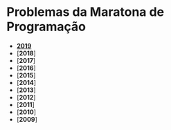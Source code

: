 # Problemas da Maratona de Programação
- [**2019**](https://github.com/3Strela/Competitive_Programing/blob/master/Competições/Maratona/Provas/2019/2019M.md)
- [**2018**]
- [**2017**]
- [**2016**]
- [**2015**]
- [**2014**]
- [**2013**]
- [**2012**]
- [**2011**]
- [**2010**]
- [**2009**]